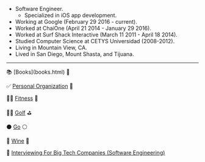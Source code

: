 * Software Engineer.
    * Specialized in iOS app development.
* Working at Google (February 29 2016 - current).
* Worked at ChaiOne (April 21 2014 - January 29 2016).
* Worked at Surf Shack Interactive (March 11 2011 - April 18 2014).
* Studied Computer Science at CETYS Universidad (2008-2012).
* Living in Mountain View, CA.
* Lived in San Diego, Mount Shasta, and Tijuana.

<hr />
📚 [Books](books.html) 📖

✅ [Personal Organization](personal-organization.html) 📆

🏋️‍♂️ [Fitness](fitness.html) 💪

🏌️‍♂️ [Golf](golf.html) ⛳️

⚫️ [Go](go.html) ⚪️

🍷 [Wine](wine.html) 🍇

🏢 [Interviewing For Big Tech Companies (Software Engineering)](interviewing-for-big-tech-cos-swe.html)
